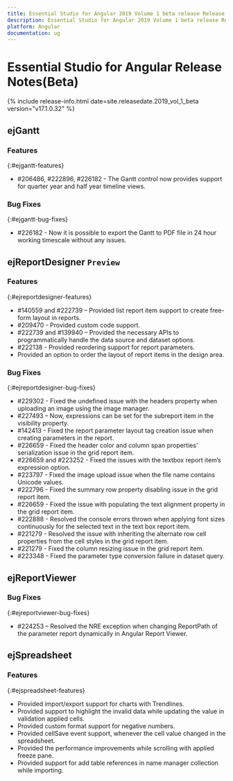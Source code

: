 ```yaml
---
title: Essential Studio for Angular 2019 Volume 1 beta release Release Notes  
description: Essential Studio for Angular 2019 Volume 1 beta release Release Notes  
platform: Angular
documentation: ug
---
```


# Essential Studio for Angular  Release Notes(Beta) 

{% include release-info.html date=site.releasedate.2019_vol_1_beta  version="v17.1.0.32" %} 






## ejGantt

### Features
{:#ejgantt-features}

* \#206486, \#222896, \#226182 - The Gantt control now provides support for quarter year and half year timeline views.

### Bug Fixes
{:#ejgantt-bug-fixes}

* \#226182 - Now it is possible to export the Gantt to PDF file in 24 hour working timescale without any issues.
## ejReportDesigner `Preview`

### Features
{:#ejreportdesigner-features}

* \#140559 and #222739 – Provided list report item support to create free-form layout in reports.
* \#209470 - Provided custom code support.
* \#222739 and #139940 – Provided the necessary APIs to programmatically handle the data source and dataset options.
* \#222138 - Provided reordering support for report parameters.
* Provided an option to order the layout of report items in the design area.

### Bug Fixes
{:#ejreportdesigner-bug-fixes}

* \#229302 - Fixed the undefined issue with the headers property when uploading an image using the image manager.
* \#227493 – Now, expressions can be set for the subreport item in the visibility property.
* \#142413 - Fixed the report parameter layout tag creation issue when creating parameters in the report.
* \#226659 - Fixed the header color and column span properties’ serialization issue in the grid report item.
* \#226659 and #223252 - Fixed the issues with the textbox report item’s expression option.
* \#223797 - Fixed the image upload issue when the file name contains Unicode values.
* \#222796 - Fixed the summary row property disabling issue in the grid report item.
* \#226659 - Fixed the issue with populating the text alignment property in the grid report item.
* \#222888 - Resolved the console errors thrown when applying font sizes continuously for the selected text in the text box report item.
* \#221279 - Resolved the issue with inheriting the alternate row cell properties from the cell styles in the grid report item.
* \#221279 - Fixed the column resizing issue in the grid report item.
* \#223348 - Fixed the parameter type conversion failure in dataset query.
## ejReportViewer

### Bug Fixes
{:#ejreportviewer-bug-fixes}

* \#224253 – Resolved the NRE exception when changing ReportPath of the parameter report dynamically in Angular Report Viewer.
## ejSpreadsheet

### Features
{:#ejspreadsheet-features}

* Provided import/export support for charts with Trendlines.
* Provided support to highlight the invalid data while updating the value in validation applied cells.
* Provided custom format support for negative numbers.
* Provided cellSave event support, whenever the cell value changed in the spreadsheet.
* Provided the performance improvements while scrolling with applied freeze pane.
* Provided support for add table references in name manager collection while importing.

